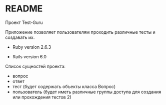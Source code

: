 # README

Проект Test-Guru

Приложение позволяет пользователям проходить различные тесты и создавать их.

* Ruby version 2.6.3

* Rails version 6.0


Список сущностей  проекта:

- вопрос
- ответ
- тест (будет содержать объекты класса Вопрос)
- пользователь (будет иметь различные группы доступа для создания или прохождения тестов 2)
